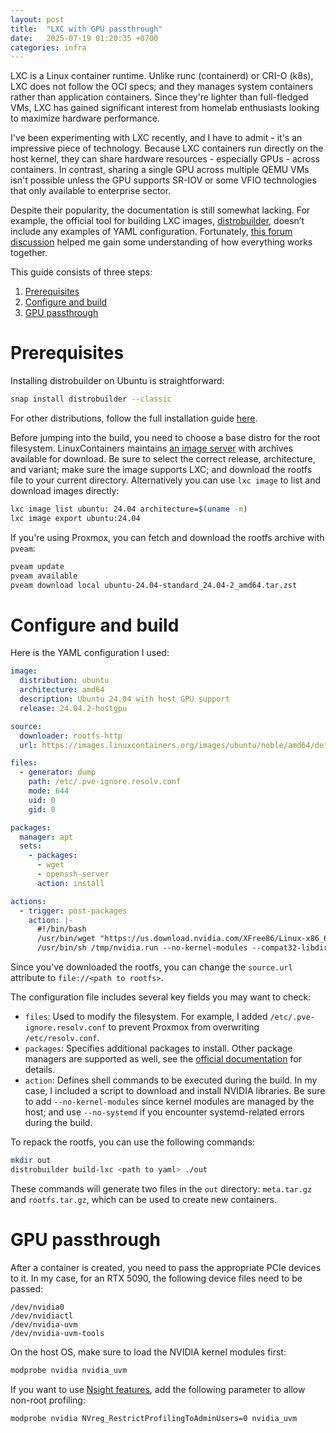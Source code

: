 ```yaml
---
layout: post
title:  "LXC with GPU passthrough"
date:   2025-07-19 01:20:35 +0700
categories: infra
---
```


LXC is a Linux container runtime. Unlike runc (containerd) or CRI-O (k8s), LXC does not follow the OCI specs; and they manages system containers rather than application containers. Since they're lighter than full-fledged VMs, LXC has gained significant interest from homelab enthusiasts looking to maximize hardware performance.

I've been experimenting with LXC recently, and I have to admit - it's an impressive piece of technology. Because LXC containers run directly on the host kernel, they can share hardware resources - especially GPUs - across containers. In contrast, sharing a single GPU across multiple QEMU VMs isn't possible unless the GPU supports SR-IOV or some VFIO technologies that only available to enterprise sector.

Despite their popularity, the documentation is still somewhat lacking. For example, the official tool for building LXC images, [distrobuilder][distrobuilder-docs], doesn’t include any examples of YAML configuration. Fortunately, [this forum discussion][distrobuilder-discuss-01] helped me gain some understanding of how everything works together.

This guide consists of three steps:
1. [Prerequisites](#prerequisites)
2. [Configure and build](#configure-and-build)
3. [GPU passthrough](#gpu-passthrough)

# Prerequisites

Installing distrobuilder on Ubuntu is straightforward:
```bash
snap install distrobuilder --classic
```

For other distributions, follow the full installation guide [here][distrobuilder-github].

Before jumping into the build, you need to choose a base distro for the root filesystem. LinuxContainers maintains [an image server][lxc-images] with archives available for download. Be sure to select the correct release, architecture, and variant; make sure the image supports LXC; and download the rootfs file to your current directory. Alternatively you can use `lxc image` to list and download images directly:
```bash
lxc image list ubuntu: 24.04 architecture=$(uname -m)
lxc image export ubuntu:24.04
```

If you're using Proxmox, you can fetch and download the rootfs archive with `pveam`:
```bash
pveam update
pveam available
pveam download local ubuntu-24.04-standard_24.04-2_amd64.tar.zst
```

# Configure and build

Here is the YAML configuration I used:
```yaml
image:
  distribution: ubuntu
  architecture: amd64
  description: Ubuntu 24.04 with host GPU support
  release: 24.04.2-hostgpu

source:
  downloader: rootfs-http
  url: https://images.linuxcontainers.org/images/ubuntu/noble/amd64/default/20250715_07:42/rootfs.tar.xz

files:
  - generator: dump
    path: /etc/.pve-ignore.resolv.conf
    mode: 644
    uid: 0
    gid: 0

packages:
  manager: apt
  sets:
    - packages:
      - wget
      - openssh-server
      action: install

actions:
  - trigger: post-packages
    action: |-
      #!/bin/bash
      /usr/bin/wget "https://us.download.nvidia.com/XFree86/Linux-x86_64/575.64.03/NVIDIA-Linux-x86_64-575.64.03.run" -O /tmp/nvidia.run
      /usr/bin/sh /tmp/nvidia.run --no-kernel-modules --compat32-libdir /lib32 --no-systemd -s
```

Since you've downloaded the rootfs, you can change the `source.url` attribute to `file://<path to rootfs>`.

The configuration file includes several key fields you may want to check:
- `files`: Used to modify the filesystem. For example, I added `/etc/.pve-ignore.resolv.conf` to prevent Proxmox from overwriting `/etc/resolv.conf`.
- `packages`: Specifies additional packages to install. Other package managers are supported as well, see the [official documentation][distrobuilder-docs-pkg] for details.
- `action`: Defines shell commands to be executed during the build. In my case, I included a script to download and install NVIDIA libraries. Be sure to add `--no-kernel-modules` since kernel modules are managed by the host; and use `--no-systemd` if you encounter systemd-related errors during the build.

To repack the rootfs, you can use the following commands:
```bash
mkdir out
distrobuilder build-lxc <path to yaml> ./out
```

These commands will generate two files in the `out` directory: `meta.tar.gz` and `rootfs.tar.gz`, which can be used to create new containers.

# GPU passthrough

After a container is created, you need to pass the appropriate PCIe devices to it. In my case, for an RTX 5090, the following device files need to be passed:
```
/dev/nvidia0
/dev/nvidiactl
/dev/nvidia-uvm
/dev/nvidia-uvm-tools
```

On the host OS, make sure to load the NVIDIA kernel modules first:
```bash
modprobe nvidia nvidia_uvm
```

If you want to use [Nsight features][nvidia-perf-counter-err], add the following parameter to allow non-root profiling:
```bash
modprobe nvidia NVreg_RestrictProfilingToAdminUsers=0 nvidia_uvm
```

[distrobuilder-docs]: https://linuxcontainers.org/distrobuilder/docs/latest/
[distrobuilder-discuss-01]: https://discuss.linuxcontainers.org/t/solved-best-way-to-repackage-a-running-lxc-container/6452/5
[distrobuilder-github]: https://github.com/lxc/distrobuilder
[lxc-images]: https://images.linuxcontainers.org
[distrobuilder-docs-pkg]: https://linuxcontainers.org/distrobuilder/docs/latest/reference/packages/
[nvidia-perf-counter-err]: https://developer.nvidia.com/nvidia-development-tools-solutions-err_nvgpuctrperm-permission-issue-performance-counters
